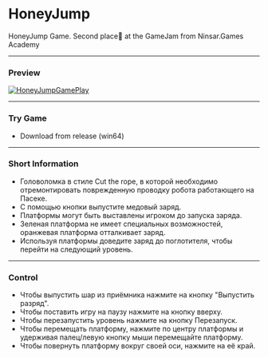 # HoneyJump
HoneyJump Game. Second place🥈 at the GameJam from Ninsar.Games Academy

---

### Preview

[![HoneyJumpGamePlay](https://img.youtube.com/vi/29AFKET_HoI/0.jpg)](https://www.youtube.com/watch?v=29AFKET_HoI)

---

### Try Game
- Download from release (win64)

---

### Short Information

- Головоломка в стиле Cut the rope, в которой необходимо отремонтировать поврежденную проводку робота работающего на Пасеке.
- С помощью кнопки выпустите медовый заряд.
- Платформы могут быть выставлены игроком до запуска заряда.
- Зеленая платформа не имеет специальных возможностей, оранжевая платформа отталкивает заряд.
- Используя платформы доведите заряд до поглотителя, чтобы перейти на следующий уровень.

---

### Control
- Чтобы выпустить шар из приёмника нажмите на кнопку "Выпустить разряд".
- Чтобы поставить игру на паузу нажмите на кнопку вверху.
- Чтобы перезапустить уровень нажмите на кнопку Перезапуск.
- Чтобы перемещать платформу, нажмите по центру платформы и удерживая палец/левую кнопку мыши перемещайте платформу.
- Чтобы повернуть платформу вокруг своей оси, нажмите на её край.
